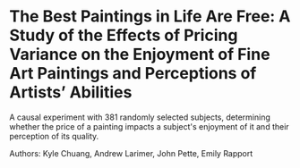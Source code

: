 # The Best Paintings in Life Are Free: A Study of the Effects of Pricing Variance on the Enjoyment of Fine Art Paintings and Perceptions of Artists’ Abilities

A causal experiment with 381 randomly selected subjects, determining whether the price of a painting impacts a subject's enjoyment of it and their perception of its quality.

Authors: Kyle Chuang, Andrew Larimer, John Pette, Emily Rapport

